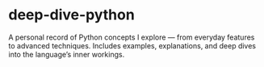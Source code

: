 # deep-dive-python
A personal record of Python concepts I explore — from everyday features to advanced techniques. Includes examples, explanations, and deep dives into the language’s inner workings.
